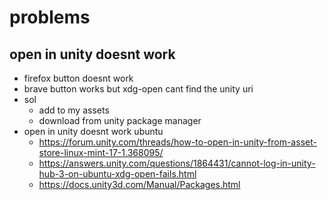 # problems
## open in unity doesnt work
- firefox button doesnt work
- brave button works but xdg-open cant find the unity uri
- sol
  - add to my assets
  - download from unity package manager
- open in unity doesnt work ubuntu
  - https://forum.unity.com/threads/how-to-open-in-unity-from-asset-store-linux-mint-17-1.368095/
  - https://answers.unity.com/questions/1864431/cannot-log-in-unity-hub-3-on-ubuntu-xdg-open-fails.html
  - https://docs.unity3d.com/Manual/Packages.html
